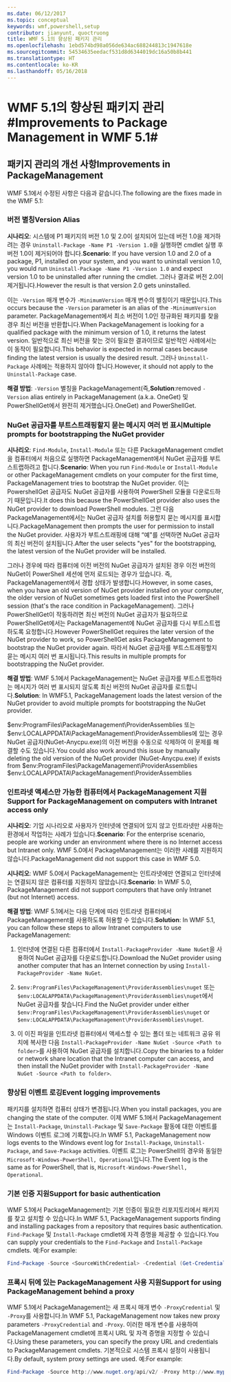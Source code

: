 ```yaml
---
ms.date: 06/12/2017
ms.topic: conceptual
keywords: wmf,powershell,setup
contributor: jianyunt, quoctruong
title: WMF 5.1의 향상된 패키지 관리
ms.openlocfilehash: 1ebd574bd98a056de634ac688244813c1947618e
ms.sourcegitcommit: 54534635eedacf531d8d6344019dc16a50b8b441
ms.translationtype: HT
ms.contentlocale: ko-KR
ms.lasthandoff: 05/16/2018
---
```

# <a name="improvements-to-package-management-in-wmf-51"></a><span data-ttu-id="4e872-103">WMF 5.1의 향상된 패키지 관리#</span><span class="sxs-lookup"><span data-stu-id="4e872-103">Improvements to Package Management in WMF 5.1#</span></span>

## <a name="improvements-in-packagemanagement"></a><span data-ttu-id="4e872-104">패키지 관리의 개선 사항</span><span class="sxs-lookup"><span data-stu-id="4e872-104">Improvements in PackageManagement</span></span> ##
<span data-ttu-id="4e872-105">WMF 5.1에서 수정된 사항은 다음과 같습니다.</span><span class="sxs-lookup"><span data-stu-id="4e872-105">The following are the fixes made in the WMF 5.1:</span></span>

### <a name="version-alias"></a><span data-ttu-id="4e872-106">버전 별칭</span><span class="sxs-lookup"><span data-stu-id="4e872-106">Version Alias</span></span>

<span data-ttu-id="4e872-107">**시나리오**: 시스템에 P1 패키지의 버전 1.0 및 2.0이 설치되어 있는데 버전 1.0을 제거하려는 경우 `Uninstall-Package -Name P1 -Version 1.0`을 실행하면 cmdlet 실행 후 버전 1.0이 제거되어야 합니다.</span><span class="sxs-lookup"><span data-stu-id="4e872-107">**Scenario**: If you have version 1.0 and 2.0 of a package, P1, installed on your system, and you want to uninstall version 1.0, you would run `Uninstall-Package -Name P1 -Version 1.0` and expect version 1.0 to be uninstalled after running the cmdlet.</span></span> <span data-ttu-id="4e872-108">그러나 결과로 버전 2.0이 제거됩니다.</span><span class="sxs-lookup"><span data-stu-id="4e872-108">However the result is that version 2.0 gets uninstalled.</span></span>

<span data-ttu-id="4e872-109">이는 `-Version` 매개 변수가 `-MinimumVersion` 매개 변수의 별칭이기 때문입니다.</span><span class="sxs-lookup"><span data-stu-id="4e872-109">This occurs because the `-Version` parameter is an alias of the `-MinimumVersion` parameter.</span></span> <span data-ttu-id="4e872-110">PackageManagement에서 최소 버전이 1.0인 정규화된 패키지를 찾을 경우 최신 버전을 반환합니다.</span><span class="sxs-lookup"><span data-stu-id="4e872-110">When PackageManagement is looking for a qualified package with the minimum version of 1.0, it returns the latest version.</span></span> <span data-ttu-id="4e872-111">일반적으로 최신 버전을 찾는 것이 필요한 결과이므로 일반적인 사례에서는 이 동작이 필요합니다.</span><span class="sxs-lookup"><span data-stu-id="4e872-111">This behavior is expected in normal cases because finding the latest version is usually the desired result.</span></span> <span data-ttu-id="4e872-112">그러나 `Uninstall-Package` 사례에는 적용하지 않아야 합니다.</span><span class="sxs-lookup"><span data-stu-id="4e872-112">However, it should not apply to the `Uninstall-Package` case.</span></span>

<span data-ttu-id="4e872-113">**해결 방법**: `-Version` 별칭을 PackageManagement(즉,</span><span class="sxs-lookup"><span data-stu-id="4e872-113">**Solution**:removed `-Version` alias entirely in PackageManagement (a.k.a.</span></span> <span data-ttu-id="4e872-114">OneGet) 및 PowerShellGet에서 완전히 제거했습니다.</span><span class="sxs-lookup"><span data-stu-id="4e872-114">OneGet) and PowerShellGet.</span></span>

### <a name="multiple-prompts-for-bootstrapping-the-nuget-provider"></a><span data-ttu-id="4e872-115">NuGet 공급자를 부트스트래핑할지 묻는 메시지 여러 번 표시</span><span class="sxs-lookup"><span data-stu-id="4e872-115">Multiple prompts for bootstrapping the NuGet provider</span></span>

<span data-ttu-id="4e872-116">**시나리오**: `Find-Module`, `Install-Module` 또는 다른 PackageManagement cmdlet을 컴퓨터에서 처음으로 실행하면 PackageManagement에서 NuGet 공급자를 부트스트랩하려고 합니다.</span><span class="sxs-lookup"><span data-stu-id="4e872-116">**Scenario**: When you run `Find-Module` or `Install-Module` or other PackageManagement cmdlets on your computer for the first time, PackageManagement tries to bootstrap the NuGet provider.</span></span> <span data-ttu-id="4e872-117">이는 PowershellGet 공급자도 NuGet 공급자를 사용하여 PowerShell 모듈을 다운로드하기 때문입니다.</span><span class="sxs-lookup"><span data-stu-id="4e872-117">It does this because the PowerShellGet provider also uses the NuGet provider to download PowerShell modules.</span></span> <span data-ttu-id="4e872-118">그런 다음 PackageManagement에서는 NuGet 공급자 설치를 허용할지 묻는 메시지를 표시합니다.</span><span class="sxs-lookup"><span data-stu-id="4e872-118">PackageManagement then prompts the user for permission to install the NuGet provider.</span></span> <span data-ttu-id="4e872-119">사용자가 부트스트래핑에 대해 “예"를 선택하면 NuGet 공급자의 최신 버전이 설치됩니다.</span><span class="sxs-lookup"><span data-stu-id="4e872-119">After the user selects "yes" for the bootstrapping, the latest version of the NuGet provider will be installed.</span></span>

<span data-ttu-id="4e872-120">그러나 경우에 따라 컴퓨터에 이전 버전의 NuGet 공급자가 설치된 경우 이전 버전의 NuGet이 PowerShell 세션에 먼저 로드되는 경우가 있습니다. 즉, PackageManagement에서 경합 상태가 발생합니다.</span><span class="sxs-lookup"><span data-stu-id="4e872-120">However, in some cases, when you have an old version of NuGet provider installed on your computer, the older version of NuGet sometimes gets loaded first into the PowerShell session (that's the race condition in PackageManagement).</span></span> <span data-ttu-id="4e872-121">그러나 PowerShellGet이 작동하려면 최신 버전의 NuGet 공급자가 필요하므로 PowerShellGet에서는 PackageManagement에 NuGet 공급자를 다시 부트스트랩하도록 요청합니다.</span><span class="sxs-lookup"><span data-stu-id="4e872-121">However PowerShellGet requires the later version of the NuGet provider to work, so PowerShellGet asks PackageManagement to bootstrap the NuGet provider again.</span></span> <span data-ttu-id="4e872-122">따라서 NuGet 공급자를 부트스트래핑할지 묻는 메시지 여러 번 표시됩니다.</span><span class="sxs-lookup"><span data-stu-id="4e872-122">This results in multiple prompts for bootstrapping the NuGet provider.</span></span>

<span data-ttu-id="4e872-123">**해결 방법**: WMF 5.1에서 PackageManagement는 NuGet 공급자를 부트스트랩하라는 메시지가 여러 번 표시되지 않도록 최신 버전의 NuGet 공급자를 로드합니다.</span><span class="sxs-lookup"><span data-stu-id="4e872-123">**Solution**: In WMF5.1, PackageManagement loads the latest version of the NuGet provider to avoid multiple prompts for bootstrapping the NuGet provider.</span></span>

<span data-ttu-id="4e872-124">$env:ProgramFiles\PackageManagement\ProviderAssemblies 또는 $env:LOCALAPPDATA\PackageManagement\ProviderAssemblies에 있는 경우 NuGet 공급자(NuGet-Anycpu.exe)의 이전 버전을 수동으로 삭제하여 이 문제를 해결할 수도 있습니다.</span><span class="sxs-lookup"><span data-stu-id="4e872-124">You could also work around this issue by manually deleting the old version of the NuGet provider (NuGet-Anycpu.exe) if exists from $env:ProgramFiles\PackageManagement\ProviderAssemblies $env:LOCALAPPDATA\PackageManagement\ProviderAssemblies</span></span>


### <a name="support-for-packagemanagement-on-computers-with-intranet-access-only"></a><span data-ttu-id="4e872-125">인트라넷 액세스만 가능한 컴퓨터에서 PackageManagement 지원</span><span class="sxs-lookup"><span data-stu-id="4e872-125">Support for PackageManagement on computers with Intranet access only</span></span>

<span data-ttu-id="4e872-126">**시나리오**: 기업 시나리오로 사용자가 인터넷에 연결되어 있지 않고 인트라넷만 사용하는 환경에서 작업하는 사례가 있습니다.</span><span class="sxs-lookup"><span data-stu-id="4e872-126">**Scenario**: For the enterprise scenario, people are working under an environment where there is no Internet access but Intranet only.</span></span> <span data-ttu-id="4e872-127">WMF 5.0에서 PackageManagement는 이러한 사례를 지원하지 않습니다.</span><span class="sxs-lookup"><span data-stu-id="4e872-127">PackageManagement did not support this case in WMF 5.0.</span></span>

<span data-ttu-id="4e872-128">**시나리오**: WMF 5.0에서 PackageManagement는 인트라넷에만 연결되고 인터넷에는 연결되지 않은 컴퓨터를 지원하지 않았습니다.</span><span class="sxs-lookup"><span data-stu-id="4e872-128">**Scenario**: In WMF 5.0, PackageManagement did not support computers that have only Intranet (but not Internet) access.</span></span>

<span data-ttu-id="4e872-129">**해결 방법**: WMF 5.1에서는 다음 단계에 따라 인트라넷 컴퓨터에서 PackageManagement를 사용하도록 허용할 수 있습니다.</span><span class="sxs-lookup"><span data-stu-id="4e872-129">**Solution**: In WMF 5.1, you can follow these steps to allow Intranet computers to use PackageManagement:</span></span>

1. <span data-ttu-id="4e872-130">인터넷에 연결된 다른 컴퓨터에서 `Install-PackageProvider -Name NuGet`을 사용하여 NuGet 공급자를 다운로드합니다.</span><span class="sxs-lookup"><span data-stu-id="4e872-130">Download the NuGet provider using another computer that has an Internet connection by using `Install-PackageProvider -Name NuGet`.</span></span>

2. <span data-ttu-id="4e872-131">`$env:ProgramFiles\PackageManagement\ProviderAssemblies\nuget` 또는 `$env:LOCALAPPDATA\PackageManagement\ProviderAssemblies\nuget`에서 NuGet 공급자를 찾습니다.</span><span class="sxs-lookup"><span data-stu-id="4e872-131">Find the NuGet provider under either `$env:ProgramFiles\PackageManagement\ProviderAssemblies\nuget`  or  `$env:LOCALAPPDATA\PackageManagement\ProviderAssemblies\nuget`.</span></span>

3. <span data-ttu-id="4e872-132">이 이진 파일을 인트라넷 컴퓨터에서 액세스할 수 있는 폴더 또는 네트워크 공유 위치에 복사한 다음 `Install-PackageProvider -Name NuGet -Source <Path to folder>`를 사용하여 NuGet 공급자를 설치합니다.</span><span class="sxs-lookup"><span data-stu-id="4e872-132">Copy the binaries to a folder or network share location that the Intranet computer can access, and then install the NuGet provider with `Install-PackageProvider -Name NuGet -Source <Path to folder>`.</span></span>


### <a name="event-logging-improvements"></a><span data-ttu-id="4e872-133">향상된 이벤트 로깅</span><span class="sxs-lookup"><span data-stu-id="4e872-133">Event logging improvements</span></span>

<span data-ttu-id="4e872-134">패키지를 설치하면 컴퓨터 상태가 변경됩니다.</span><span class="sxs-lookup"><span data-stu-id="4e872-134">When you install packages, you are changing the state of the computer.</span></span> <span data-ttu-id="4e872-135">이제 WMF 5.1에서 PackageManagement는 `Install-Package`, `Uninstall-Package` 및 `Save-Package` 활동에 대한 이벤트를 Windows 이벤트 로그에 기록합니다.</span><span class="sxs-lookup"><span data-stu-id="4e872-135">In WMF 5.1, PackageManagement now logs events to the Windows event log for `Install-Package`, `Uninstall-Package`, and `Save-Package` activities.</span></span> <span data-ttu-id="4e872-136">이벤트 로그는 PowerShell의 경우와 동일한 `Microsoft-Windows-PowerShell, Operational`입니다.</span><span class="sxs-lookup"><span data-stu-id="4e872-136">The Event log  is the same as for PowerShell, that is, `Microsoft-Windows-PowerShell, Operational`.</span></span>

### <a name="support-for-basic-authentication"></a><span data-ttu-id="4e872-137">기본 인증 지원</span><span class="sxs-lookup"><span data-stu-id="4e872-137">Support for basic authentication</span></span>

<span data-ttu-id="4e872-138">WMF 5.1에서 PackageManagement는 기본 인증이 필요한 리포지토리에서 패키지를 찾고 설치할 수 있습니다.</span><span class="sxs-lookup"><span data-stu-id="4e872-138">In WMF 5.1, PackageManagement supports finding and installing packages from a repository that requires basic authentication.</span></span> <span data-ttu-id="4e872-139">`Find-Package` 및 `Install-Package` cmdlet에 자격 증명을 제공할 수 있습니다.</span><span class="sxs-lookup"><span data-stu-id="4e872-139">You can supply your credentials to the `Find-Package` and `Install-Package` cmdlets.</span></span> <span data-ttu-id="4e872-140">예:</span><span class="sxs-lookup"><span data-stu-id="4e872-140">For example:</span></span>

``` PowerShell
Find-Package -Source <SourceWithCredential> -Credential (Get-Credential)
```
### <a name="support-for-using-packagemanagement-behind-a-proxy"></a><span data-ttu-id="4e872-141">프록시 뒤에 있는 PackageManagement 사용 지원</span><span class="sxs-lookup"><span data-stu-id="4e872-141">Support for using PackageManagement behind a proxy</span></span>

<span data-ttu-id="4e872-142">WMF 5.1에서 PackageManagement는 새 프록시 매개 변수 `-ProxyCredential` 및 `-Proxy`를 사용합니다.</span><span class="sxs-lookup"><span data-stu-id="4e872-142">In WMF 5.1, PackageManagement now takes new proxy parameters `-ProxyCredential` and `-Proxy`.</span></span> <span data-ttu-id="4e872-143">이러한 매개 변수를 사용하여 PackageManagement cmdlet에 프록시 URL 및 자격 증명을 지정할 수 있습니다.</span><span class="sxs-lookup"><span data-stu-id="4e872-143">Using these parameters, you can specify the proxy URL and credentials to PackageManagement cmdlets.</span></span> <span data-ttu-id="4e872-144">기본적으로 시스템 프록시 설정이 사용됩니다.</span><span class="sxs-lookup"><span data-stu-id="4e872-144">By default, system proxy settings are used.</span></span> <span data-ttu-id="4e872-145">예:</span><span class="sxs-lookup"><span data-stu-id="4e872-145">For example:</span></span>

``` PowerShell
Find-Package -Source http://www.nuget.org/api/v2/ -Proxy http://www.myproxyserver.com -ProxyCredential (Get-Credential)
```
